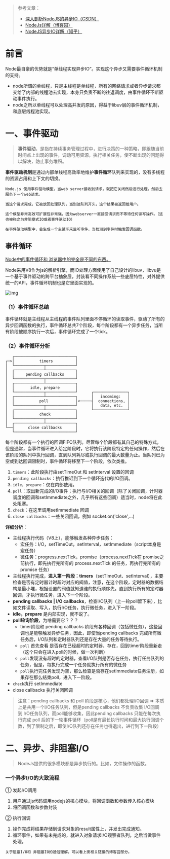 > 参考文章：
>
> - [深入剖析NodeJS的异步IO（CSDN）](https://blog.csdn.net/yezhenxu1992/article/details/51731237)
> - [NodeJs详解（博客园）](https://www.cnblogs.com/linuxtop/p/12422383.html#:~:text=Node.js%20is%20a%20platform%20built%20on%20Chrome%E2%80%99s%20JavaScript,data-intensive%20real-time%20applications%20that%20run%20across%20distributed%20devices.)
> - [NodeJS异步IO详解（知乎）](https://zhuanlan.zhihu.com/p/93289115)

# 前言

Node最自豪的优势就是“单线程实现异步IO”。实现这个异步又需要事件循环机制的支持。

- node所谓的单线程，只是主线程是单线程，所有的网络请求或者异步请求都交给了内部的线程池去实现，本身只负责不断的往返调度，由事件循环不断驱动事件执行。
- node之所以单线程可以处理高并发的原因，得益于libuv层的事件循环机制，和底层线程池实现。

# 一、事件驱动

> **事件驱动**，是指在持续事务管理过程中，进行决策的一种策略，即跟随当前时间点上出现的事件，调动可用资源，执行相关任务，使不断出现的问题得以解决，防止事务堆积。

**事件驱动机制**是通过内部单线程高效率地维护**事件循环**队列来实现的，没有多线程的资源占用和上下文的切换。

```
Node.js 使用事件驱动模型，当web server接收到请求，就把它关闭然后进行处理，然后去服务下一个web请求。

当这个请求完成，它被放回处理队列，当到达队列开头，这个结果被返回给用户。

这个模型非常高效可扩展性非常强，因为webserver一直接受请求而不等待任何读写操作。（这也被称之为非阻塞式IO或者事件驱动IO）

在事件驱动模型中，会生成一个主循环来监听事件，当检测到事件时触发回调函数。
```



## 事件循环

<u>Node中的事件循环和 浏览器中的完全是不同的东西。</u>

Node采用V8作为js的解析引擎，而IO处理方面使用了自己设计的libuv，libvu是一个基于事件驱动的跨平台抽象层，封装看不同操作系统一些底层特性，对外提供统一的API，事件循环机制也是它里面实现的。

![img](https://s2.loli.net/2022/03/26/qBUnLmHdYRbJe18.jpg)

### **（1）事件循环总结**

事件循环就是主线程从主线程的事件队列里面不停循环的读取事件，驱动了所有的异步回调函数的执行，事件循环总共7个阶段，每个阶段都有一个异步任务，当所有阶段被顺序执行一次后，事件循环完成了一个tick。

### **（2）事件循环分析**

```
   ┌───────────────────────────┐
┌─>│           timers          │
│  └─────────────┬─────────────┘
│  ┌─────────────┴─────────────┐
│  │     pending callbacks     │
│  └─────────────┬─────────────┘
│  ┌─────────────┴─────────────┐
│  │       idle, prepare       │
│  └─────────────┬─────────────┘      ┌───────────────┐
│  ┌─────────────┴─────────────┐      │   incoming:   │
│  │           poll            │<─────┤  connections, │
│  └─────────────┬─────────────┘      │   data, etc.  │
│  ┌─────────────┴─────────────┐      └───────────────┘
│  │           check           │
│  └─────────────┬─────────────┘
│  ┌─────────────┴─────────────┐
└──┤      close callbacks      │
   └───────────────────────────┘
```

每个阶段都有一个执行的回调FIFO队列。尽管每个阶段都有其自己的特殊方式，但是通常，当事件循环进入给定阶段时，它将执行该阶段特定的任何操作，然后在该阶段的队列中执行回调，直到队列耗尽或执行回调的最大数量为止。当队列已为空或到达回调限制时，事件循环将移至下一个阶段，依次类推。

1. `timers`：此阶段执行由setTimeOut 和 setInterval 设置的回调
2. `pending callbacks`：执行推迟到下一个循环迭代的I/O回调。
3. `idle，prepare`：仅在内部使用。
4. `poll`：取出新完成的I/O事件；执行与I/O相关的回调（除了关闭回调，计时器调度的回调和setImmediate之外，几乎所有这些回调）适当时，node将在此处阻塞。
5. `check`：在这里调用setImmediate 回调
6. `close callbacks`：一些关闭回调，例如 socket.on('close',...)

**详细分析**：

- 主线程执行代码（V8上），能够触发各种异步任务：
  - 宏任务：I/O，setTimeOut，setInterval，setImmediate（script本身是宏任务）
  - 微任务：progress.nextTick，promise（process.nextTick在 promise之前执行，即先执行完所有的 process.nextTick 的任务，再执行完所有的 promise 任务）
- 主线程执行完成，**进入第一阶段：timers**（setTimeOut、setInterval），主要检查是否有定时器计时超时对应的阀值，注意，在这个阶段，定时器的数据结构是最小堆，根据设置的阀值就知道谁的执行顺序先。直到执行所有的定时器回调，才执行微任务，进入下一个阶段。
- **pending callbacks | I/O callbacks**，检查I/O队列（上一轮poll留下来），比如文件读取、写入，执行I/O任务，执行微任务，进入下一阶段。
- **idle，prepare** 是内部实现，就不说了。
- **poll轮询阶段**，为啥需要它？？？
  - timer阶段和 pending callbacks 阶段有各种回调（包括微任务），这些回调也是能够触发异步任务，因此，即使当pending callbacks 完成所有微任务后，I/O队列和定时器队列还是存在大量的任务等待执行。
  - `poll` 首先查看 是否存在已经超时的定时器，存在，回到timer阶段重新走（这个只会在进入poll的时候，做一次判断）
  - `poll`发现没有超时的定时器，查看I/O队列是否存在任务，执行任务队列的任务，但是，每执行完成一个任务就执行所有的微任务
  - `poll`执行完任务发现为空，那么检查是否存在setImmediate任务注册，如果存在那么结束poll，进入下一阶段。
- `check`执行 setImmediate
- close callbacks 执行关闭回调

> 注意：pending callbacks 和 poll 阶段是核心，他们都处理I/O回调 => 本质上是共用一个I/O任务队列，但是pending callbacks 不负责收集 I/O回调 到 I/O任务队列，而poll能够收集，因此pending callbacks 只能在每次执行完成 poll 后的下一轮事件循环（poll是有最长执行时间和最大执行回调个数，到了限制之后，即使I/O队列还存在任务也得退出，进行到下一阶段）

# 二、异步、非阻塞I/O

> NodeJs提供的很多模块都是异步执行的。比如，文件操作的函数。

### **一个异步I/O的大致流程**

① 发起I/O调用

1. 用户通过js代码调用nodejs的核心模块，将回调函数和参数传入核心模块
2. 将回调函数和参数封装

② 执行回调

1. 操作完成将结果存储到请求对象的result属性上，并发出完成通知。
2. 循环事件，如果有未完成的，就进入对象请求I/O观察者队列，之后当做事件处理。

```
关于阻塞I/O和 非阻塞IO的通俗理解，可以看上面相关链接的博客园部分。
```

